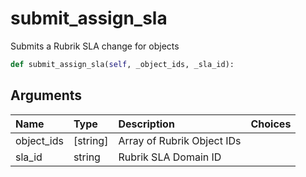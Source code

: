 # submit\_assign\_sla

Submits a Rubrik SLA change for objects

```python
def submit_assign_sla(self, _object_ids, _sla_id):
```

## Arguments

| Name | Type | Description | Choices |
| :--- | :--- | :--- | :--- |
| object\_ids | \[string\] | Array of Rubrik Object IDs |  |
| sla\_id | string | Rubrik SLA Domain ID |  |

